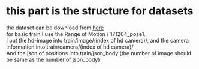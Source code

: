 this part is the structure for datasets
===

the dataset can be download from [here](http://domedb.perception.cs.cmu.edu/index.html)<br>
for basic train I use the Range of Motion / 171204_pose1.<br>
I put the hd-image into train/image/(index of hd camera)/, and the camera information into train/camera/(index of hd camera)/<br>
And the json of positions into train/json_body (the number of image should be same as the number of json_body)
